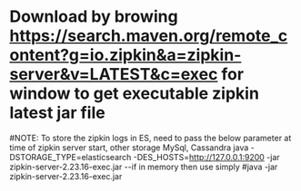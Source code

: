 # Download by browing https://search.maven.org/remote_content?g=io.zipkin&a=zipkin-server&v=LATEST&c=exec for window to get executable zipkin latest jar file

#NOTE: To store the zipkin logs in ES, need to pass the below parameter at time of zipkin server start, other storage MySql, Cassandra
java -DSTORAGE_TYPE=elasticsearch -DES_HOSTS=http://127.0.0.1:9200 -jar zipkin-server-2.23.16-exec.jar
--if in memory then use simply
#java -jar zipkin-server-2.23.16-exec.jar
